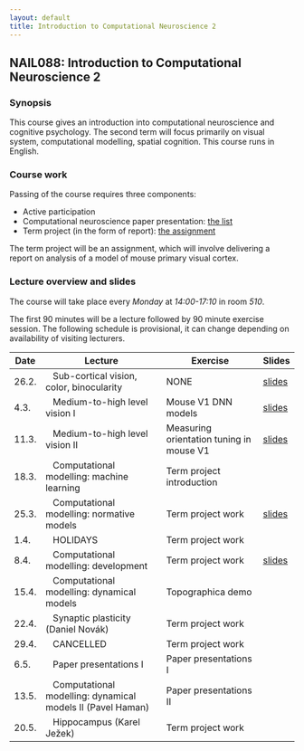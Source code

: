 ```yaml
---
layout: default
title: Introduction to Computational Neuroscience 2
---
```

## NAIL088: Introduction to Computational Neuroscience 2

### Synopsis

This course gives an introduction into computational neuroscience and cognitive psychology. 
The second term will focus primarily on visual system, computational modelling, spatial cognition. 
This course runs in English. 

### Course work

Passing of the course requires three components:
* Active participation
* Computational neuroscience paper presentation: [the list](https://e.pcloud.link/publink/show?code=kZ7Pw9ZJFwcSggtmhmcsLkSBz98709VOFMX)
* Term project (in the form of report): [the assignment](https://e.pcloud.link/publink/show?code=XZwig9Zmegk2qg2tnQex3RaNKYcYpJ0Y3BX)

The term project will be an assignment, which will involve delivering a report on analysis of a model of mouse primary visual cortex.

### Lecture overview and slides

The course will take place every *Monday* at *14:00-17:10* in room *510*. 

The first 90 minutes will be a lecture followed by 90 minute exercise session.
The following schedule is provisional, it can change depending on availability of visiting lecturers. 



| Date   |  Lecture                                                                 | Exercise | Slides |
|--------|--------------------------------------------------------------------------|-----------|--------|
| 26.2.  |  &nbsp;&nbsp; Sub-cortical vision, color, binocularity                   | NONE      | [slides](https://e.pcloud.link/publink/show?code=XZA5yLZCOlIQQc8kY7cQI6GOiduVmS17y7X) |
| 4.3.   |  &nbsp;&nbsp; Medium-to-high level vision I                              | Mouse V1 DNN models | [slides](https://e.pcloud.link/publink/show?code=XZi5yLZImemeQm6DYXUeWxAwBdjBSleUQkV) | 
| 11.3.  |  &nbsp;&nbsp; Medium-to-high level vision II                             | Measuring orientation tuning in mouse V1 | [slides](https://e.pcloud.link/publink/show?code=XZi5yLZImemeQm6DYXUeWxAwBdjBSleUQkV) |
| 18.3.  |  &nbsp;&nbsp; Computational modelling: machine learning                  | Term project introduction          |         |
| 25.3.  |  &nbsp;&nbsp; Computational modelling: normative models                  | Term project work          | [slides](https://e.pcloud.link/publink/show?code=XZo5yLZuEgnDCUodfSDTkcyASKujf6Pfsey) |
| 1.4.   |  &nbsp;&nbsp; HOLIDAYS                                                   | Term project work          |        |
| 8.4.   |  &nbsp;&nbsp; Computational modelling: development                       | Term project work          | [slides](https://e.pcloud.link/publink/show?code=XZPBfSZJCEbAhBzRQF3d7AxI2sjfLkjHik7) |
| 15.4.  |  &nbsp;&nbsp; Computational modelling: dynamical models                  | Topographica demo          |        |
| 22.4.  |  &nbsp;&nbsp; Synaptic plasticity (Daniel Novák)                         | Term project work          |        |
| 29.4.  |  &nbsp;&nbsp; CANCELLED                                                  | Term project work          |        |
| 6.5.   |  &nbsp;&nbsp; Paper presentations I                                      | Paper presentations I      |        |
| 13.5.  |  &nbsp;&nbsp; Computational modelling: dynamical models II (Pavel Haman) | Paper presentations II     |        |
| 20.5.  |  &nbsp;&nbsp; Hippocampus (Karel Ježek)                                  | Term project work          |        |




